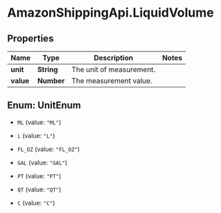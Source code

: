 # AmazonShippingApi.LiquidVolume

## Properties

Name | Type | Description | Notes
------------ | ------------- | ------------- | -------------
**unit** | **String** | The unit of measurement. | 
**value** | **Number** | The measurement value. | 



## Enum: UnitEnum


* `ML` (value: `"ML"`)

* `L` (value: `"L"`)

* `FL_OZ` (value: `"FL_OZ"`)

* `GAL` (value: `"GAL"`)

* `PT` (value: `"PT"`)

* `QT` (value: `"QT"`)

* `C` (value: `"C"`)




